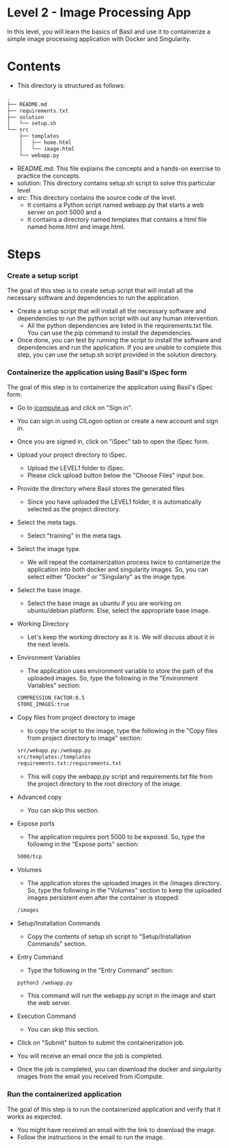 # Level 2 - Image Processing App

In this level, you will learn the basics of Basil and use it to containerize a simple image processing application with Docker and Singularity. 

# Contents
* This directory is structured as follows:
```bash
.
├── README.md
├── requirements.txt
├── solution
│   └── setup.sh
└── src
    ├── templates
    │   ├── home.html
    │   └── image.html
    └── webapp.py
```
* README.md: This file explains the concepts and a hands-on exercise to practice the concepts.
* solution: This directory contains setup.sh script to solve this particular level
* src: This directory contains the source code of the level. 
    * It contains a Python script named webapp.py that starts a web server on port 5000 and a 
    * It contains a directory named templates that contains a html file named home.html and image.html.


# Steps
### Create a setup script
The goal of this step is to create setup script that will install all the necessary software and dependencies to run the application.
* Create a setup script that will install all the necessary software and dependencies to run the python script with out any human intervention.
    * All the python dependencies are listed in the requirements.txt file. You can use the pip command to install the dependencies.
* Once done, you can test by running the script to install the software and dependencies and run the application. If you are unable to complete this step, you can use the setup.sh script provided in the solution directory.

### Containerize the application using Basil's iSpec form
The goal of this step is to containerize the application using Basil's iSpec form.
* Go to [icompute.us](https://icompute.us) and click on "Sign in".
* You can sign in using CILogon option or create a new account and sign in.
* Once you are signed in, click on "iSpec" tab to open the iSpec form.

* Upload your project directory to iSpec.
    * Upload the LEVEL1 folder to iSpec.
    * Please click upload button below the "Choose Files" input box.
* Provide the directory where Basil stores the generated files
    * Since you have uploaded the LEVEL1 folder, it is automatically selected as the project directory.
* Select the meta tags.
    * Select "training" in the meta tags.
* Select the image type.
    * We will repeat the containerization process twice to containerize the application into both docker and singularity images. So, you can select either "Docker" or "Singulariy" as the image type.
* Select the base image.
    * Select the base image as ubuntu if you are working on ubuntu/debian platform. Else, select the appropriate base image.
* Working Directory
    * Let's keep the working directory as it is. We will discuss about it in the next levels.
* Environment Variables
    * The application uses environment variable to store the path of the uploaded images. So, type the following in the "Environment Variables" section:
    ```bash
    COMPRESSION_FACTOR:0.5
    STORE_IMAGES:true
    ```
* Copy files from project directory to image
    * to copy the script to the image, type the following in the "Copy files from project directory to image" section:
    ```bash
    src/webapp.py:/webapp.py
    src/templates:/templates
    requirements.txt:/requirements.txt
    ``` 
    * This will copy the webapp.py script and requirements.txt file from the project directory to the root directory of the image.
* Advanced copy
    * You can skip this section.
* Expose ports
    * The application requires port 5000 to be exposed. So, type the following in the "Expose ports" section:
    ```bash
    5000/tcp
    ```
* Volumes
    * The application stores the uploaded images in the /images directory. So, type the following in the "Volumes" section to keep the uploaded images persistent even after the container is stopped:
    ```bash
    /images
    ```
* Setup/Installation Commands
    * Copy the contents of setup.sh script to "Setup/Installation Commands" section.
* Entry Command
    * Type the following in the "Entry Command" section:
    ```bash
    python3 /webapp.py
    ```
    * This command will run the webapp.py script in the image and start the web server.
* Execution Command
    * You can skip this section.
* Click on "Submit" button to submit the containerization job.
* You will receive an email once the job is completed.
* Once the job is completed, you can download the docker and singularity images from the email you received from iCompute.

### Run the containerized application
The goal of this step is to run the containerized application and verify that it works as expected.
* You might have received an email with the link to download the image.
* Follow the instructions in the email to run the image.
